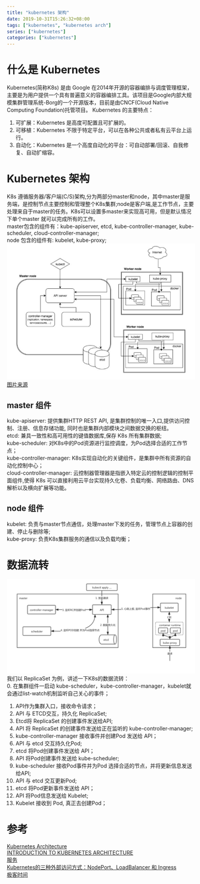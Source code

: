 ```yaml
---
title: "kubernetes 架构"
date: 2019-10-31T15:26:32+08:00
tags: ["kubernetes", "kubernetes arch"]
series: ["kubernetes"]
categories: ["kubernetes"]
---
```

# 什么是 Kubernetes
Kubernetes(简称K8s) 是由 Google 在2014年开源的容器编排与调度管理框架，主要是为用户提供一个具有普遍意义的容器编排工具。该项目是Google内部大规模集群管理系统-Borg的一个开源版本，目前是由CNCF(Cloud Native Computing Foundation)托管项目。
Kubernetes 的主要特点：  
1. 可扩展：Kubernetes 是高度可配置且可扩展的。
2. 可移植：Kubernetes 不限于特定平台，可以在各种公共或者私有云平台上运行。
3. 自动化：Kubernetes 是一个高度自动化的平台：可自动部署/回滚、自我修复、自动扩缩容。

# Kubernetes 架构
K8s 遵循服务器/客户端(C/S)架构,分为两部分master和node，其中master是服务端，是控制节点主要控制和管理整个K8s集群;node是客户端,是工作节点，主要处理来自于master的任务。K8s可以设置多master来实现高可用，但是默认情况下单个master 就可以完成所有的工作。  
master包含的组件有：kube-apiserver, etcd, kube-controller-manager, kube-scheduler, cloud-controller-manager;    
node 包含的组件有: kubelet, kube-proxy;  
![带有两个Worker nodes和一个master的K8s架构图](https://raw.githubusercontent.com/garfcat/garfcat/master/static/k8s/Kubernetes-101-Architecture-Diagram-768x555.jpeg)
[图片来源](https://x-team.com/blog/introduction-kubernetes-architecture/)

## master 组件
kube-apiserver: 提供集群HTTP REST API, 是集群控制的唯一入口,提供访问控制、注册、信息存储功能, 同时也是集群内部模块之间数据交换的枢纽。    
etcd:  兼具一致性和高可用性的键值数据库,保存 K8s 所有集群数据;  
kube-scheduler:  对K8s中的Pod资源进行监控调度，为Pod选择合适的工作节点；    
kube-controller-manager: K8s实现自动化的关键组件，是集群中所有资源的自动化控制中心；  
cloud-controller-manager: 云控制器管理器是指嵌入特定云的控制逻辑的控制平面组件,使得 K8s 可以直接利用云平台实现持久化卷、负载均衡、网络路由、DNS 解析以及横向扩展等功能。    
 
## node 组件
kubelet: 负责与master节点通信，处理master下发的任务，管理节点上容器的创建、停止与删除等;    
kube-proxy: 负责K8s集群服务的通信以及负载均衡；

# 数据流转
![K8s 数据流转](https://raw.githubusercontent.com/garfcat/garfcat/master/static/k8s/k8s_data.png)
我们以 ReplicaSet 为例，讲述一下K8s的数据流转：  
0. 在集群组件一启动 kube-scheduler，kube-controller-manager，kubelet就会通过list-watch机制监听自己关心的事件；  
1. API作为集群入口，接收命令请求；  
2. API 与 ETCD交互，持久化 ReplicaSet;  
3. Etcd将 ReplicaSet 的创建事件发送给API;  
4. API 将 ReplicaSet 的创建事件发送给正在监听的 kube-controller-manager;  
5. kube-controller-manager 接收事件并创建Pod 发送给 API；   
6. API 与 etcd 交互持久化Pod;  
7. etcd 将Pod创建事件发送给 API；  
8. API 将Pod创建事件发送给 kube-scheduler;  
9. kube-scheduler 接收Pod事件并为Pod 选择合适的节点，并将更新信息发送给API;  
10. API 与 etcd 交互更新Pod;  
11. etcd 将Pod更新事件发送给 API；  
12. API 将Pod信息发送给 Kubelet;  
13. Kubelet 接收到 Pod, 真正去创建Pod；  


# 参考
[Kubernetes Architecture](https://www.aquasec.com/cloud-native-academy/kubernetes-101/kubernetes-architecture/)  
[INTRODUCTION TO KUBERNETES ARCHITECTURE](https://x-team.com/blog/introduction-kubernetes-architecture/)  
[服务](https://kubernetes.io/zh/docs/concepts/services-networking/service/)  
[Kubernetes的三种外部访问方式：NodePort、LoadBalancer 和 Ingress](http://dockone.io/article/4884)  
[极客时间]()